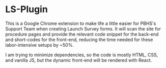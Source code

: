# LS-Plugin
This is a Google Chrome extension to make life a little easier for PBHS's Support Team when creating Launch Survey forms.
It will scan the site for procedure pages and provide the relevant code snippet for the back-end and short-codes for the front-end, reducing the time needed for these labor-intensive setups by ~50%.

I am trying to minimize dependencies, so the code is mostly HTML, CSS, and vanilla JS, but the dynamic front-end will be rendered with React.
